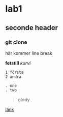 # lab1
## seconde header
### git clone
   här kommer line break  

   **fetstill**
   *kurvi*

   ```
   1 första
   2 andra

   ```
   ```
   . one
   . two
   ```

   > glody

   [länk](https://github.com/Donxpedro/db2022.git)
